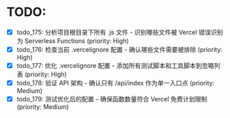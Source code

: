 # TODO:

- [x] todo_175: 分析项目根目录下所有 .js 文件 - 识别哪些文件被 Vercel 错误识别为 Serverless Functions (priority: High)
- [x] todo_176: 检查当前 .vercelignore 配置 - 确认哪些文件需要被排除 (priority: High)
- [x] todo_177: 优化 .vercelignore 配置 - 添加所有测试脚本和工具脚本到忽略列表 (priority: High)
- [x] todo_178: 验证 API 架构 - 确认只有 /api/index 作为单一入口点 (priority: Medium)
- [x] todo_179: 测试优化后的配置 - 确保函数数量符合 Vercel 免费计划限制 (priority: Medium)
